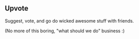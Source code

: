 ## Upvote

Suggest, vote, and go do wicked awesome stuff with friends.

(No more of this boring, "what should we do" business :)

